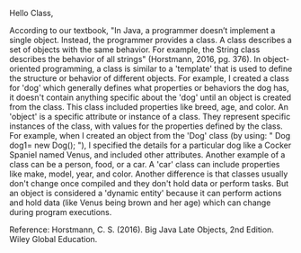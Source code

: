 Hello Class,

According to our textbook, "In Java, a programmer doesn’t implement a single object. Instead, the programmer provides a class. A class describes a set of objects with the same behavior. For example, the String class describes the behavior of all strings" (Horstmann, 2016, pg. 376). In object-oriented programming, a class is similar to a 'template' that is used to define the structure or behavior of different objects. For example, I created a class for 'dog' which generally defines what properties or behaviors the dog has, it doesn't contain anything specific about the 'dog' until an object is created from the class. This class included properties like breed, age, and color. An 'object' is a specific attribute or instance of a class. They represent specific instances of the class, with values for the properties defined by the class. For example, when I created an object from the 'Dog' class (by using: " Dog dog1= new Dog(); "), I specified the details for a particular dog like a Cocker Spaniel named Venus, and included other attributes. Another example of a class can be a person, food, or a car. A 'car' class can include properties like make, model, year, and color. Another difference is that classes usually don't change once compiled and they don't hold data or perform tasks. But an object is considered a 'dynamic entity' because it can perform actions and hold data (like Venus being brown and her age) which can change during program executions.


Reference:
Horstmann, C. S. (2016).&nbsp;Big Java Late Objects, 2nd Edition. Wiley Global Education.
